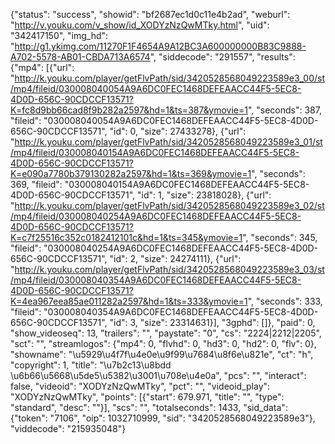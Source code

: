 {"status": "success", "showid": "bf2687ec1d0c11e4b2ad", "weburl": "http://v.youku.com/v_show/id_XODYzNzQwMTky.html", "uid": "342417150", "img_hd": "http://g1.ykimg.com/11270F1F4654A9A12BC3A600000000B83C9888-A702-5578-AB01-CBDA713A6574", "siddecode": "291557", "results": {"mp4": [{"url": "http://k.youku.com/player/getFlvPath/sid/3420528568049223589e3_00/st/mp4/fileid/030008040054A9A6DC0FEC1468DEFEAACC44F5-5EC8-4D0D-656C-90CDCCF13571?K=fc8d9bb66cad8f9b282a2597&hd=1&ts=387&ymovie=1", "seconds": 387, "fileid": "030008040054A9A6DC0FEC1468DEFEAACC44F5-5EC8-4D0D-656C-90CDCCF13571", "id": 0, "size": 27433278}, {"url": "http://k.youku.com/player/getFlvPath/sid/3420528568049223589e3_01/st/mp4/fileid/030008040154A9A6DC0FEC1468DEFEAACC44F5-5EC8-4D0D-656C-90CDCCF13571?K=e090a7780b379130282a2597&hd=1&ts=369&ymovie=1", "seconds": 369, "fileid": "030008040154A9A6DC0FEC1468DEFEAACC44F5-5EC8-4D0D-656C-90CDCCF13571", "id": 1, "size": 23818028}, {"url": "http://k.youku.com/player/getFlvPath/sid/3420528568049223589e3_02/st/mp4/fileid/030008040254A9A6DC0FEC1468DEFEAACC44F5-5EC8-4D0D-656C-90CDCCF13571?K=c7f25516c352c0182412101c&hd=1&ts=345&ymovie=1", "seconds": 345, "fileid": "030008040254A9A6DC0FEC1468DEFEAACC44F5-5EC8-4D0D-656C-90CDCCF13571", "id": 2, "size": 24274111}, {"url": "http://k.youku.com/player/getFlvPath/sid/3420528568049223589e3_03/st/mp4/fileid/030008040354A9A6DC0FEC1468DEFEAACC44F5-5EC8-4D0D-656C-90CDCCF13571?K=4ea967eea85ae011282a2597&hd=1&ts=333&ymovie=1", "seconds": 333, "fileid": "030008040354A9A6DC0FEC1468DEFEAACC44F5-5EC8-4D0D-656C-90CDCCF13571", "id": 3, "size": 23314631}], "3gphd": []}, "paid": 0, "show_videoseq": 13, "trailers": "", "paystate": "0", "cs": "2224|2212|2205", "sct": "", "streamlogos": {"mp4": 0, "flvhd": 0, "hd3": 0, "hd2": 0, "flv": 0}, "showname": "\u5929\u4f7f\u4e0e\u9f99\u7684\u8f6e\u821e", "ct": "h", "copyright": 1, "title": "\u7b2c13\u8bdd \u6b66\u5668\u5de5\u5382\u3001\u708e\u4e0a", "pcs": "", "interact": false, "videoid": "XODYzNzQwMTky", "pct": "", "videoid_play": "XODYzNzQwMTky", "points": [{"start": 679.971, "title": "", "type": "standard", "desc": ""}], "scs": "", "totalseconds": 1433, "sid_data": {"token": "7106", "oip": 1032710999, "sid": "3420528568049223589e3"}, "viddecode": "215935048"}
